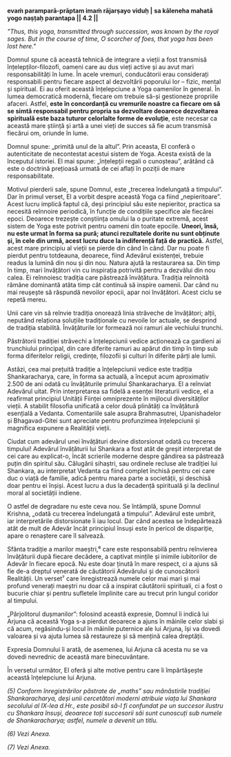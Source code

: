 **evaṁ paramparā-prāptam imaṁ rājarṣayo viduḥ |**
**sa kāleneha mahatā yogo naṣṭaḥ parantapa || 4.2 ||**

*"Thus, this yoga, transmitted through succession, was known by the royal sages. But in the course of time, O scorcher of foes, that yoga has been lost here."*

Domnul spune că această tehnică de integrare a vieții a fost transmisă înțelepților-filozofi, oameni care au dus vieți active și au avut mari responsabilități în lume. În acele vremuri, conducătorii erau considerați responsabili pentru fiecare aspect al dezvoltării poporului lor – fizic, mental și spiritual. Ei au oferit această înțelepciune a Yoga oamenilor în general. În lumea democratică modernă, fiecare om trebuie să-și gestioneze propriile afaceri. Astfel, **este în concordanță cu vremurile noastre ca fiecare om să se simtă responsabil pentru propria sa dezvoltare deoarece dezvoltarea spirituală este baza tuturor celorlalte forme de evoluție**, este necesar ca această mare știință și artă a unei vieți de succes să fie acum transmisă fiecărui om, oriunde în lume.

Domnul spune: „primită unul de la altul”. Prin aceasta, El conferă o autenticitate de necontestat acestui sistem de Yoga. Acesta există de la începutul istoriei. El mai spune: „înțelepții regali o cunoșteau”, arătând că este o doctrină prețioasă urmată de cei aflați în poziții de mare responsabilitate.

Motivul pierderii sale, spune Domnul, este „trecerea îndelungată a timpului”. Dar în primul verset, El a vorbit despre această Yoga ca fiind „nepieritoare”. Acest lucru implică faptul că, deși principiul său este nepieritor, practica sa necesită reînnoire periodică, în funcție de condițiile specifice ale fiecǎrei epoci. Deoarece trezește conștiința omului la o puritate extremă, acest sistem de Yoga este potrivit pentru oameni din toate epocile. **Uneori, însă, nu este urmat în forma sa pură; atunci rezultatele dorite nu sunt obținute și, în cele din urmă, acest lucru duce la indiferență față de practică.** Astfel, acest mare principiu al vieții se pierde din când în când. Dar nu poate fi pierdut pentru totdeauna, deoarece, fiind Adevărul existenței, trebuie readus la lumină din nou și din nou. Natura ajută la restaurarea sa. Din timp în timp, mari învățători vin cu inspirația potrivită pentru a dezvălui din nou calea. Ei reînnoiesc tradiția care păstrează învățătura. Tradiția reînnoită rămâne dominantă atâta timp cât continuă să inspire oamenii. Dar când nu mai reușește să răspundă nevoilor epocii, apar noi învățători. Acest ciclu se repetă mereu.

Unii care vin să reînvie tradiția onorează linia străveche de învățători; alții, neputând relaționa soluțiile tradiționale cu nevoile lor actuale, se desprind de tradiția stabilită. Învățăturile lor formează noi ramuri ale vechiului trunchi.

Păstrătorii tradiției străvechi a înțelepciunii vedice acționează ca gardieni ai trunchiului principal, din care diferite ramuri au apărut din timp în timp sub forma diferitelor religii, credințe, filozofii și culturi în diferite părți ale lumii.

Astăzi, cea mai prețuită tradiție a înțelepciunii vedice este tradiția Shankaracharya, care, în forma sa actuală, a început acum aproximativ 2.500 de ani odată cu învățăturile primului Shankaracharya. El a reînviat Adevărul uitat. Prin interpretarea sa fidelă a esenței literaturii vedice, el a reafirmat principiul Unității Ființei omniprezente în mijlocul diversităților vieții. A stabilit filosofia unificată a celor două plinătăți ca învățătură esențială a Vedanta. Comentariile sale asupra Brahmasutrei, Upanishadelor și Bhagavad-Gitei sunt apreciate pentru profunzimea înțelepciunii și magnifica expunere a Realității vieții.

Ciudat cum adevărul unei învățături devine distorsionat odată cu trecerea timpului! Adevărul învățăturii lui Shankara a fost atât de greșit interpretat de cei care au explicat-o, încât scrierile moderne despre gândirea sa păstrează puțin din spiritul său. Călugării sihaștri, sau ordinele recluse ale tradiției lui Shankara, au interpretat Vedanta ca fiind complet închisă pentru cei care duc o viață de familie, adică pentru marea parte a societății, și deschisă doar pentru ei înșiși. Acest lucru a dus la decadență spirituală și la declinul moral al societății indiene.

O astfel de degradare nu este ceva nou. Se întâmplă, spune Domnul Krishna, „odată cu trecerea îndelungată a timpului”. Adevărul este umbrit, iar interpretările distorsionate îi iau locul. Dar când acestea se îndepărtează atât de mult de Adevăr încât principiul însuși este în pericol de dispariție, apare o renaștere care îl salvează.

Sfânta tradiție a marilor maeștri,⁶ care este responsabilă pentru reînvierea învățăturii după fiecare decădere, a captivat mințile și inimile iubitorilor de Adevăr în fiecare epocă. Nu este doar ținută în mare respect, ci a ajuns să fie de-a dreptul venerată de căutătorii Adevărului și de cunoscătorii Realității. Un verset⁷ care înregistrează numele celor mai mari și mai profund venerați maeștri nu doar că a inspirat căutătorii spirituali, ci a fost o bucurie chiar și pentru sufletele împlinite care au trecut prin lungul coridor al timpului.

„Pârjolitorul dușmanilor”: folosind această expresie, Domnul îi indică lui Arjuna că această Yoga s-a pierdut deoarece a ajuns în mâinile celor slabi și că acum, regăsindu-și locul în mâinile puternice ale lui Arjuna, își va dovedi valoarea și va ajuta lumea să restaureze și să mențină calea dreptății.

Expresia Domnului îi arată, de asemenea, lui Arjuna că acesta nu se va dovedi nevrednic de această mare binecuvântare.

În versetul următor, El oferă și alte motive pentru care îi împărtășește această înțelepciune lui Arjuna.

*(5) Conform înregistrărilor păstrate de „maths” sau mănăstirile tradiției Shankaracharya, deși unii cercetători moderni atribuie viața lui Shankara secolului al IX-lea d.Hr., este posibil să-l fi confundat pe un succesor ilustru cu Shankara însuși, deoarece toți succesorii săi sunt cunoscuți sub numele de Shankaracharya; astfel, numele a devenit un titlu.*

*(6) Vezi Anexa.*

*(7) Vezi Anexa.*
